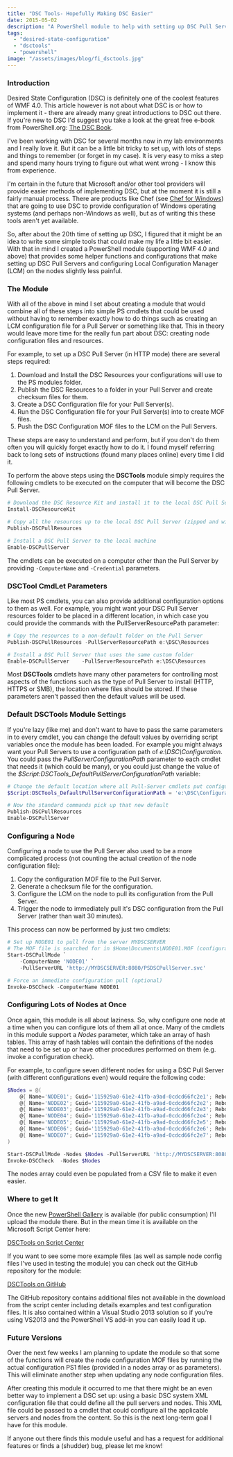 ```yaml
---
title: "DSC Tools- Hopefully Making DSC Easier"
date: 2015-05-02
description: "A PowerShell module to help with setting up DSC Pull Servers and configuring Local Configuration Manager (LCM) on the nodes."
tags: 
  - "desired-state-configuration"
  - "dsctools"
  - "powershell"
image: "/assets/images/blog/fi_dsctools.jpg"
---
```


### Introduction

Desired State Configuration (DSC) is definitely one of the coolest features of WMF 4.0. This article however is not about what DSC is or how to implement it - there are already many great introductions to DSC out there. If you're new to DSC I'd suggest you take a look at the great free e-book from PowerShell.org: [The DSC Book](https://www.penflip.com/powershellorg/the-dsc-book "The DSC Book").

I've been working with DSC for several months now in my lab environments and I really love it. But it can be a little bit tricky to set up, with lots of steps and things to remember (or forget in my case). It is very easy to miss a step and spend many hours trying to figure out what went wrong - I know this from experience.

I'm certain in the future that Microsoft and/or other tool providers will provide easier methods of implementing DSC, but at the moment it is still a fairly manual process. There are products like Chef (see [Chef for Windows](https://www.chef.io/solutions/windows/ "Chef for Windows")) that are going to use DSC to provide configuration of Windows operating systems (and perhaps non-Windows as well), but as of writing this these tools aren't yet available.

So, after about the 20th time of setting up DSC, I figured that it might be an idea to write some simple tools that could make my life a little bit easier. With that in mind I created a PowerShell module (supporting WMF 4.0 and above) that provides some helper functions and configurations that make setting up DSC Pull Servers and configuring Local Configuration Manager (LCM) on the nodes slightly less painful.

### The Module

With all of the above in mind I set about creating a module that would combine all of these steps into simple PS cmdlets that could be used without having to remember exactly how to do things such as creating an LCM configuration file for a Pull Server or something like that. This in theory would leave more time for the really fun part about DSC: creating node configuration files and resources.

For example, to set up a DSC Pull Server (in HTTP mode) there are several steps required:

1. Download and Install the DSC Resources your configurations will use to the PS modules folder.
1. Publish the DSC Resources to a folder in your Pull Server and create checksum files for them.
1. Create a DSC Configuration file for your Pull Server(s).
1. Run the DSC Configuration file for your Pull Server(s) into to create MOF files.
1. Push the DSC Configuration MOF files to the LCM on the Pull Servers.

These steps are easy to understand and perform, but if you don't do them often you will quickly forget exactly how to do it. I found myself referring back to long sets of instructions (found many places online) every time I did it.

To perform the above steps using the **DSCTools** module simply requires the following cmdlets to be executed on the computer that will become the DSC Pull Server.

```powershell
# Download the DSC Resource Kit and install it to the local DSC Pull Server
Install-DSCResourceKit

# Copy all the resources up to the local DSC Pull Server (zipped and with a checksum file)
Publish-DSCPullResources

# Install a DSC Pull Server to the local machine
Enable-DSCPullServer
```

The cmdlets can be executed on a computer other than the Pull Server by providing `-ComputerName` and `-Credential` parameters.

### DSCTool CmdLet Parameters

Like most PS cmdlets, you can also provide additional configuration options to them as well. For example, you might want your DSC Pull Server resources folder to be placed in a different location, in which case you could provide the commands with the PullServerResourcePath parameter: 

```powershell
# Copy the resources to a non-default folder on the Pull Server
Publish-DSCPullResources -PullServerResourcePath e:\DSC\Resources

# Install a DSC Pull Server that uses the same custom folder
Enable-DSCPullServer    -PullServerResourcePath e:\DSC\Resources
```

Most **DSCTools** cmdlets have many other parameters for controlling most aspects of the functions such as the type of Pull Server to install (HTTP, HTTPS or SMB), the location where files should be stored. If these parameters aren't passed then the default values will be used.

### Default DSCTools Module Settings

If you're lazy (like me) and don't want to have to pass the same parameters in to every cmdlet, you can change the default values by overriding script variables once the module has been loaded. For example you might always want your Pull Servers to use a configuration path of _e:\\DSC\\Configuration_. You could pass the _PullServerConfigurationPath_ parameter to each cmdlet that needs it (which could be many), or you could just change the value of the _$Script:DSCTools\_DefaultPullServerConfigurationPath_ variable:

```powershell
# Change the default location where all Pull-Server cmdlets put configuration files
$Script:DSCTools_DefaultPullServerConfigurationPath = 'e:\DSC\Configuration'

# Now the standard commands pick up that new default
Publish-DSCPullResources
Enable-DSCPullServer
```

### Configuring a Node

Configuring a node to use the Pull Server also used to be a more complicated process (not counting the actual creation of the node configuration file):

1. Copy the configuration MOF file to the Pull Server.
2. Generate a checksum file for the configuration.
3. Configure the LCM on the node to pull its configuration from the Pull Server.
4. Trigger the node to immediately pull it's DSC configuration from the Pull Server (rather than wait 30 minutes).

This process can now be performed by just two cmdlets:

```powershell
# Set up NODE01 to pull from the server MYDSCSERVER
# The MOF file is searched for in $Home\Documents\NODE01.MOF (configurable)
Start-DSCPullMode `
    -ComputerName 'NODE01' `
    -PullServerURL 'http://MYDSCSERVER:8080/PSDSCPullServer.svc'

# Force an immediate configuration pull (optional)
Invoke-DSCCheck -ComputerName NODE01
```

### Configuring Lots of Nodes at Once

Once again, this module is all about laziness. So, why configure one node at a time when you can configure lots of them all at once. Many of the cmdlets in this module support a _Nodes_ parameter, which take an array of hash tables. This array of hash tables will contain the definitions of the nodes that need to be set up or have other procedures performed on them (e.g. invoke a configuration check).

For example, to configure seven different nodes for using a DSC Pull Server (with different configurations even) would require the following code: 

```powershell
$Nodes = @(
    @{ Name='NODE01'; Guid='115929a0-61e2-41fb-a9ad-0cdcd66fc2e1'; RebootIfNeeded=$true; MofFile="$PSScriptRoot\Config\NODE01.MOF" },
    @{ Name='NODE02'; Guid='115929a0-61e2-41fb-a9ad-0cdcd66fc2e2'; RebootIfNeeded=$true; MofFile="$PSScriptRoot\Config\NODE02.MOF" },
    @{ Name='NODE03'; Guid='115929a0-61e2-41fb-a9ad-0cdcd66fc2e3'; RebootIfNeeded=$true; MofFile="$PSScriptRoot\Config\NODE03.MOF" },
    @{ Name='NODE04'; Guid='115929a0-61e2-41fb-a9ad-0cdcd66fc2e4'; RebootIfNeeded=$true; MofFile="$PSScriptRoot\Config\NODE04.MOF" },
    @{ Name='NODE05'; Guid='115929a0-61e2-41fb-a9ad-0cdcd66fc2e5'; RebootIfNeeded=$true; MofFile="$PSScriptRoot\Config\NODE05.MOF" },
    @{ Name='NODE06'; Guid='115929a0-61e2-41fb-a9ad-0cdcd66fc2e6'; RebootIfNeeded=$true; MofFile="$PSScriptRoot\Config\NODE06.MOF" },
    @{ Name='NODE07'; Guid='115929a0-61e2-41fb-a9ad-0cdcd66fc2e7'; RebootIfNeeded=$true; MofFile="$PSScriptRoot\Config\NODE07.MOF" }
)

Start-DSCPullMode -Nodes $Nodes -PullServerURL 'http://MYDSCSERVER:8080/PSDSCPullServer.svc'
Invoke-DSCCheck  -Nodes $Nodes
```

The nodes array could even be populated from a CSV file to make it even easier.

### Where to get It

Once the new [PowerShell Gallery](http://www.powershellgallery.com/) is available (for public consumption) I'll upload the module there. But in the mean time it is available on the Microsoft Script Center here:

[DSCTools on Script Center](https://gallery.technet.microsoft.com/scriptcenter/DSC-Tools-c96e2c53 "DSC Tools on Script Center")

If you want to see some more example files (as well as sample node config files I've used in testing the module) you can check out the GitHub repository for the module:

[DSCTools on GitHub](https://github.com/PlagueHO/Powershell/tree/master/DSCTools "DSCTools on GitHub")

The GitHub repository contains additional files not available in the download from the script center including details examples and test configuration files. It is also contained within a Visual Studio 2013 solution so if you're using VS2013 and the PowerShell VS add-in you can easily load it up.

### Future Versions

Over the next few weeks I am planning to update the module so that some of the functions will create the node configuration MOF files by running the actual configuration PS1 files (provided in a nodes array or as parameters). This will eliminate another step when updating any node configuration files.

After creating this module it occurred to me that there might be an even better way to implement a DSC set up: using a basic DSC system XML configuration file that could define all the pull servers and nodes. This XML file could be passed to a cmdlet that could configure all the applicable servers and nodes from the content. So this is the next long-term goal I have for this module.

If anyone out there finds this module useful and has a request for additional features or finds a (shudder) bug, please let me know!
